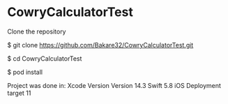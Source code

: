 # CowryCalculatorTest

Clone the repository

$ git clone https://github.com/Bakare32/CowryCalculatorTest.git

$ cd CowryCalculatorTest

$ pod install


Project was done in:
Xcode Version Version 14.3
Swift 5.8
iOS Deployment target 11
